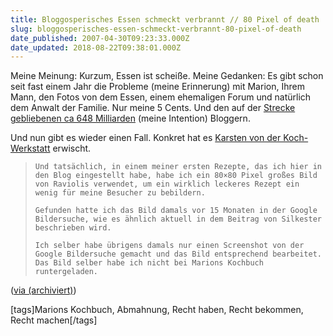 ```yaml
---
title: Bloggosperisches Essen schmeckt verbrannt // 80 Pixel of death
slug: bloggosperisches-essen-schmeckt-verbrannt-80-pixel-of-death
date_published: 2007-04-30T09:23:33.000Z
date_updated: 2018-08-22T09:38:01.000Z
---
```


Meine Meinung: Kurzum, Essen ist scheiße. Meine Gedanken: Es gibt schon seit fast einem Jahr die Probleme (meine Erinnerung) mit Marion, Ihrem Mann, den Fotos von dem Essen, einem ehemaligen Forum und natürlich dem Anwalt der Familie. Nur meine 5 Cents. Und den auf der [Strecke gebliebenen ca 648 Milliarden](http://www.google.com/search?ie=UTF-8&amp;oe=UTF-8&amp;sourceid=navclient&amp;gfns=1&amp;q=marion+kochbuch+kniepers) (meine Intention) Bloggern.

Und nun gibt es wieder einen Fall. Konkret hat es [Karsten von der Koch-Werkstatt](http://www.koch-werkstatt.de/2007/04/28/kochwerkstatt-abgemahnt-eine-ecke-geld-fuer-ein-80-pixel-grosses-bildchen/) erwischt.
>     Und tatsächlich, in einem meiner ersten Rezepte, das ich hier in den Blog eingestellt habe, habe ich ein 80×80 Pixel großes Bild von Raviolis verwendet, um ein wirklich leckeres Rezept ein wenig für meine Besucher zu bebildern.
> 
>     Gefunden hatte ich das Bild damals vor 15 Monaten in der Google Bildersuche, wie es ähnlich aktuell in dem Beitrag von Silkester beschrieben wird.
> 
>     Ich selber habe übrigens damals nur einen Screenshot von der Google Bildersuche gemacht und das Bild entsprechend bearbeitet. Das Bild selber habe ich nicht bei Marions Kochbuch runtergeladen.

([via (archiviert)](http://web.archive.org/web/20070502042055/http://www.pottblog.de:80/2007/04/29/was-waere-wenn-google-marions-kochbuch-nicht-mehr-verlinken-wuerde/))

[tags]Marions Kochbuch, Abmahnung, Recht haben, Recht bekommen, Recht machen[/tags]
